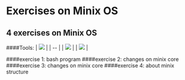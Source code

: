 # Exercises on Minix OS

## 4 exercises on Minix OS
####Tools:
| ![](http://wiki.minix3.org/lib/tpl/minix3c/images/main-logo.png) |
| -- |
| ![](https://tiswww.case.edu/php/chet/img/bash-logo-web.png) |
| ![](https://eclipse.org/eclipse.org-common/themes/solstice/public/images/logo/eclipse-426x100.png) |


####exercise 1:
bash program
####exercise 2:
changes on minix core
####exercise 3:
changes on minix core
####exercise 4:
about minix structure